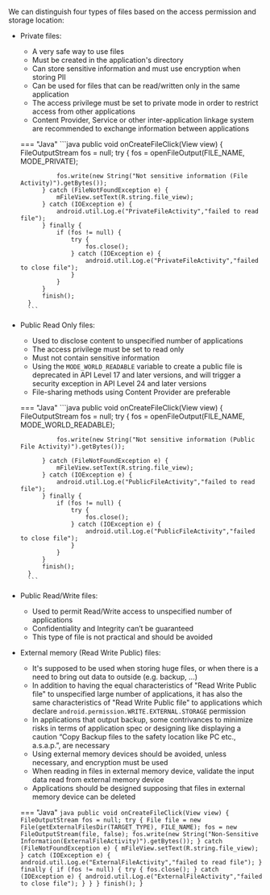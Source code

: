 We can distinguish four types of files based on the access permission and storage location:

* Private files:
    * A very safe way to use files
    * Must be created in the application's directory
    * Can store sensitive information and must use encryption when storing PII
    * Can be used for files that can be read/written only in the same application
    * The access privilege must be set to private mode in order to restrict access from other applications
    * Content Provider, Service or other inter-application linkage system are recommended to exchange information between applications

    === "Java"
        ```java
        public void onCreateFileClick(View view) {
            FileOutputStream fos = null;
            try {
                fos = openFileOutput(FILE_NAME, MODE_PRIVATE);

                fos.write(new String("Not sensitive information (File Activity)").getBytes());
            } catch (FileNotFoundException e) {
                mFileView.setText(R.string.file_view);
            } catch (IOException e) {
                android.util.Log.e("PrivateFileActivity","failed to read file");
            } finally {
                if (fos != null) {
                    try {
                        fos.close();
                    } catch (IOException e) {
                        android.util.Log.e("PrivateFileActivity","failed to close file");
                    }
                }
            }
            finish();
        }        
        ```


* Public Read Only files:
    * Used to disclose content to unspecified number of applications
    * The access privilege must be set to read only
    * Must not contain sensitive information
    * Using the `MODE_WORLD_READABLE` variable to create a public file is deprecated in API Level 17 and later versions, and will trigger a security exception in API Level 24 and later versions
    * File-sharing methods using Content Provider are preferable

    === "Java"
        ```java
        public void onCreateFileClick(View view) {
            FileOutputStream fos = null;
            try {
                fos = openFileOutput(FILE_NAME, MODE_WORLD_READABLE);

                fos.write(new String("Not sensitive information (Public File Activity)").getBytes());

            } catch (FileNotFoundException e) {
                mFileView.setText(R.string.file_view);
            } catch (IOException e) {
                android.util.Log.e("PublicFileActivity","failed to read file");
            } finally {
                if (fos != null) {
                    try {
                        fos.close();
                    } catch (IOException e) {
                        android.util.Log.e("PublicFileActivity","failed to close file");
                    }
                }
            }
            finish();
        }
        ```



* Public Read/Write files:
    * Used to permit Read/Write access to unspecified number of applications
    * Confidentiality and Integrity can’t be guaranteed
    * This type of file is not practical and should be avoided


* External memory (Read Write Public) files:
    * It's supposed to be used when storing huge files, or when there is a need to bring out data to outside (e.g. backup, ...)
    * In addition to having the equal characteristics of "Read Write Public file" to unspecified large number of applications, it has also the same characteristics of "Read Write Public file" to applications which declare `android.permission.WRITE.EXTERNAL.STORAGE` permission
    * In applications that output backup, some contrivances to minimize risks in terms of application spec or designing like displaying a caution “Copy Backup files to the safety location like PC etc., a.s.a.p.”, are necessary
    * Using external memory devices should be avoided, unless necessary, and encryption must be used
    * When reading in files in external memory device, validate the input data read from external memory device
    * Applications should be designed supposing that files in external memory device can be deleted

    === "Java"
        ```java
        public void onCreateFileClick(View view) {
            FileOutputStream fos = null;
            try {
                File file = new File(getExternalFilesDir(TARGET_TYPE), FILE_NAME);
                fos = new FileOutputStream(file, false);
                fos.write(new String("Non-Sensitive Information(ExternalFileActivity)").getBytes());
            } catch (FileNotFoundException e) {
                mFileView.setText(R.string.file_view);
            } catch (IOException e) {
                android.util.Log.e("ExternalFileActivity","failed to read file");
            } finally {
                if (fos != null) {
                    try {
                        fos.close();
                    } catch (IOException e) {
                        android.util.Log.e("ExternalFileActivity","failed to close file");
                    }
                }
            }
            finish();
        }
        ```
